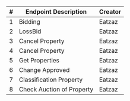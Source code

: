 | #  | Endpoint Description            | Creator |
|----|---------------------------------|---------|
| 1  | Bidding                         | Eatzaz  |
| 2  | LossBid                         | Eatzaz  |
| 3  | Cancel Property                 | Eatzaz  |
| 4  | Cancel Property                 | Eatzaz  |
| 5  | Get Properties                  | Eatzaz  |
| 6  | Change Approved                 | Eatzaz  |
| 7  | Classification Property         | Eatzaz  |
| 8  | Check Auction of Property       | Eatzaz  |
